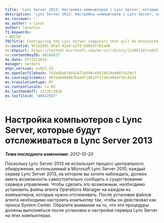 ```yaml
---
title: 'Lync Server 2013: Настройка компьютеров с Lync Server, которые будут отслеживаться'
description: 'Lync Server 2013: Настройка компьютеров с Lync Server, которые будут отслеживаться.'
ms.reviewer: ''
ms.author: v-lanac
author: lanachin
f1.keywords:
- NOCSH
TOCTitle: Configuring the Lync Server computers that will be monitored
ms:assetid: 9f1b2b91-d5af-42ad-a27d-b0815f762ad8
ms:mtpsurl: https://technet.microsoft.com/en-us/library/JJ205118(v=OCS.15)
ms:contentKeyID: 48184927
ms.date: 07/23/2014
manager: serdars
mtps_version: v=OCS.15
ms.openlocfilehash: 742bd8a67eb42472e598c45619514e9407cb29cf
ms.sourcegitcommit: 36fee89bb887bea4f18b19f17a8c69daf5bc423d
ms.translationtype: MT
ms.contentlocale: ru-RU
ms.lasthandoff: 11/26/2020
ms.locfileid: "49432557"
---
```

# <a name="configuring-the-lync-server-computers-that-will-be-monitored-in-lync-server-2013"></a>Настройка компьютеров с Lync Server, которые будут отслеживаться в Lync Server 2013

<div data-xmlns="http://www.w3.org/1999/xhtml">

<div class="topic" data-xmlns="http://www.w3.org/1999/xhtml" data-msxsl="urn:schemas-microsoft-com:xslt" data-cs="https://msdn.microsoft.com/">

<div data-asp="https://msdn2.microsoft.com/asp">



</div>

<div id="mainSection">

<div id="mainBody">

<span> </span>

_**Тема последнего изменения:** 2012-10-20_

Поскольку Lync Server 2013 не использует процесс центрального обнаружения, используемый в Microsoft Lync Server 2010, каждый сервер Lync Server 2013, на котором вы хотите наблюдать, должен иметь возможность самостоятельно сообщать о существовании сервера управления. Чтобы сделать это возможным, необходимо установить файлы агента Operations Manager на каждом из компьютеров, которые нужно отслеживать. После установки файлов агента необходимо настроить компьютер так, чтобы он действовал как прокси System Center. Обратите внимание на то, что эти процедуры должны выполняться после установки и настройки сервера Lync Server на этих компьютерах.

</div>

<span> </span>

</div>

</div>

</div>

